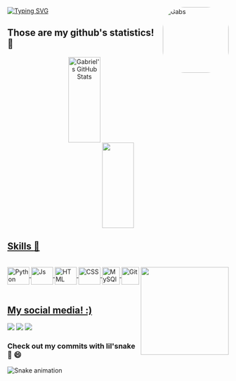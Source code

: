 
[![Typing SVG](https://readme-typing-svg.herokuapp.com/?color=abdbe3&size=35&center=true&vCenter=true&width=1000&lines=Hello!+Welcome+to+Gabriel's+Github,+A.K.A.+Dorns;I'm+a+techonology+student+and+reseacher!+:%29)](https://git.io/typing-svg)
 <img align="right" alt="Gabs" height="150" style="border-radius:50px;" src="https://user-images.githubusercontent.com/101159265/208318182-c5d86e13-4100-4e90-a2ea-52d01971775b.png">


## Those are my github's statistics! :dart:

<div align="center">
  <a href="https://github.com/dornss">
  <img width="38%" height="195px"src="https://github-readme-stats.vercel.app/api?username=dornss&show_icons=true&count_private=true&hide_border=true&title_color=abdbe3&icon_color=abdbe3&text_color=c9d1d9&bg_color=0d1117" alt="Gabriel's GitHub Stats"/>
  <img width="38%" height="195px" src="https://github-readme-stats.vercel.app/api/top-langs/?username=dornss&layout=compact&hide_border=true&title_color=abdbe3&text_color=abdbe3&bg_color=0d1117" />
</div>
  
## Skills :rocket:
  
<div style="display: inline_block"><br>
  <img align="center" alt="Python" height="40" width="50" src="https://cdn.jsdelivr.net/gh/devicons/devicon/icons/python/python-original.svg">  
  <img align="center" alt="Js" height="40" width="50" src="https://cdn.jsdelivr.net/gh/devicons/devicon/icons/javascript/javascript-original.svg">
  <img align="center" alt="HTML" height="40" width="50" src="https://cdn.jsdelivr.net/gh/devicons/devicon/icons/html5/html5-original.svg">
  <img align="center" alt="CSS" height="40" width="50" src="https://cdn.jsdelivr.net/gh/devicons/devicon/icons/css3/css3-original.svg">
  <img align="center" alt="MySQl" height="40" widht="50" src="https://cdn.jsdelivr.net/gh/devicons/devicon/icons/mysql/mysql-original.svg"/>
  <img align="center" alt="Git" height="40" widht="50"src="https://cdn.jsdelivr.net/gh/devicons/devicon/icons/git/git-original.svg" />
  <img align="right" src="https://user-images.githubusercontent.com/32654006/156607031-e6c1e736-9915-47d1-a837-8d93fc856aa5.gif" width="200px">
</div>
 
<br>
 
## My social media! :)
 
<div> 
  <a href="https://instagram.com/_dorns" target="_blank"><img src="https://img.shields.io/badge/-Instagram-%23E4405F?style=for-the-badge&logo=instagram&logoColor=white" target="_blank"></a>
  <a href = "mailto:gabrielldornelas@hotmail.com"><img src="https://img.shields.io/badge/-Outlook-0078D4?logo=microsoftoutlook&logoColor=white&style=for-the-badge" target="_blank"></a>
  <a href="https://www.linkedin.com/in/gabrielldornelas" target="_blank"><img src="https://img.shields.io/badge/-LinkedIn-%230077B5?style=for-the-badge&logo=linkedin&logoColor=white" target="_blank"></a> 
  
 ### Check out my commits with lil'snake :snake: :smile:
 
  ![Snake animation](https://github.com/dornss/dornss/blob/output/github-contribution-grid-snake.svg)
</div>
